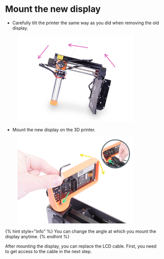 # Mount the new display

* Carefully tilt the printer the same way as you did when removing the old display.

<figure><img src="../../.gitbook/assets/9712615fffb99a74_painted.jpeg" alt="" width="375"><figcaption></figcaption></figure>

* Mount the new display on the 3D printer.

<figure><img src="../../.gitbook/assets/efcb3bcce2b1b8ec_painted.jpeg" alt="" width="375"><figcaption></figcaption></figure>

{% hint style="info" %}
You can change the angle at which you mount the display anytime.
{% endhint %}

After mounting the display, you can replace the LCD cable. First, you need to get access to the cable in the next step.
